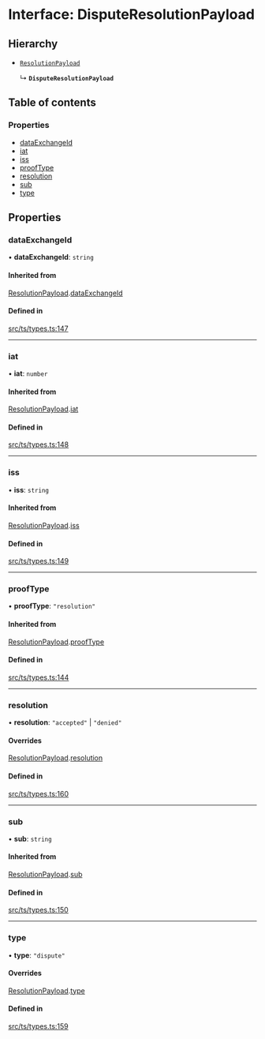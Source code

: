 # Interface: DisputeResolutionPayload

## Hierarchy

- [`ResolutionPayload`](ResolutionPayload.md)

  ↳ **`DisputeResolutionPayload`**

## Table of contents

### Properties

- [dataExchangeId](DisputeResolutionPayload.md#dataexchangeid)
- [iat](DisputeResolutionPayload.md#iat)
- [iss](DisputeResolutionPayload.md#iss)
- [proofType](DisputeResolutionPayload.md#prooftype)
- [resolution](DisputeResolutionPayload.md#resolution)
- [sub](DisputeResolutionPayload.md#sub)
- [type](DisputeResolutionPayload.md#type)

## Properties

### dataExchangeId

• **dataExchangeId**: `string`

#### Inherited from

[ResolutionPayload](ResolutionPayload.md).[dataExchangeId](ResolutionPayload.md#dataexchangeid)

#### Defined in

[src/ts/types.ts:147](https://gitlab.com/i3-market/code/wp3/t3.2/conflict-resolution/non-repudiation-library/-/blob/55e2ebc/src/ts/types.ts#L147)

___

### iat

• **iat**: `number`

#### Inherited from

[ResolutionPayload](ResolutionPayload.md).[iat](ResolutionPayload.md#iat)

#### Defined in

[src/ts/types.ts:148](https://gitlab.com/i3-market/code/wp3/t3.2/conflict-resolution/non-repudiation-library/-/blob/55e2ebc/src/ts/types.ts#L148)

___

### iss

• **iss**: `string`

#### Inherited from

[ResolutionPayload](ResolutionPayload.md).[iss](ResolutionPayload.md#iss)

#### Defined in

[src/ts/types.ts:149](https://gitlab.com/i3-market/code/wp3/t3.2/conflict-resolution/non-repudiation-library/-/blob/55e2ebc/src/ts/types.ts#L149)

___

### proofType

• **proofType**: ``"resolution"``

#### Inherited from

[ResolutionPayload](ResolutionPayload.md).[proofType](ResolutionPayload.md#prooftype)

#### Defined in

[src/ts/types.ts:144](https://gitlab.com/i3-market/code/wp3/t3.2/conflict-resolution/non-repudiation-library/-/blob/55e2ebc/src/ts/types.ts#L144)

___

### resolution

• **resolution**: ``"accepted"`` \| ``"denied"``

#### Overrides

[ResolutionPayload](ResolutionPayload.md).[resolution](ResolutionPayload.md#resolution)

#### Defined in

[src/ts/types.ts:160](https://gitlab.com/i3-market/code/wp3/t3.2/conflict-resolution/non-repudiation-library/-/blob/55e2ebc/src/ts/types.ts#L160)

___

### sub

• **sub**: `string`

#### Inherited from

[ResolutionPayload](ResolutionPayload.md).[sub](ResolutionPayload.md#sub)

#### Defined in

[src/ts/types.ts:150](https://gitlab.com/i3-market/code/wp3/t3.2/conflict-resolution/non-repudiation-library/-/blob/55e2ebc/src/ts/types.ts#L150)

___

### type

• **type**: ``"dispute"``

#### Overrides

[ResolutionPayload](ResolutionPayload.md).[type](ResolutionPayload.md#type)

#### Defined in

[src/ts/types.ts:159](https://gitlab.com/i3-market/code/wp3/t3.2/conflict-resolution/non-repudiation-library/-/blob/55e2ebc/src/ts/types.ts#L159)

